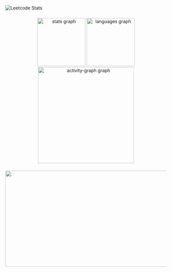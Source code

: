 ![Leetcode Stats](https://leetcard.jacoblin.cool/kr_AnSK?theme=dark)

###
 
<div align="center">
  <img src="https://github-readme-stats.vercel.app/api?username=sungyeong98&hide_title=true&hide_rank=false&show_icons=true&hide=stars,contribs&include_all_commits=true&count_private=true&disable_animations=false&theme=dracula&locale=en&hide_border=false&order=1" height="150" alt="stats graph"  />
  <img src="https://github-readme-stats.vercel.app/api/top-langs?username=sungyeong98&locale=en&hide_title=false&layout=compact&card_width=320&langs_count=5&theme=dracula&hide_border=false&order=2" height="150" alt="languages graph"  />
  <img src="https://github-readme-activity-graph.vercel.app/graph?username=sungyeong98&radius=16&theme=react&area=true&order=5" height="300" alt="activity-graph graph"  />
</div>

###

<a href="https://github.com/devxb/gitanimals">
<img
  src="https://render.gitanimals.org/farms/sungyeong98"
  width="600"
  height="300"
/>
</a>
